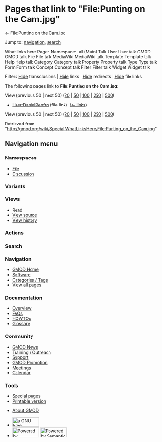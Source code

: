 <div id="mw-page-base" class="noprint">

</div>

<div id="mw-head-base" class="noprint">

</div>

<div id="content" class="mw-body" role="main">

<span id="top"></span>

<div id="mw-js-message" style="display:none;">

</div>



# <span dir="auto">Pages that link to "File:Punting on the Cam.jpg"</span>

<div id="bodyContent">

<div id="contentSub">

← [File:Punting on the
Cam.jpg](/wiki/File:Punting_on_the_Cam.jpg "File:Punting on the Cam.jpg")

</div>

<div id="jump-to-nav" class="mw-jump">

Jump to: [navigation](#mw-navigation), [search](#p-search)

</div>

<div id="mw-content-text">

What links here Page:  Namespace:  all (Main) Talk User User talk GMOD
GMOD talk File File talk MediaWiki MediaWiki talk Template Template talk
Help Help talk Category Category talk Property Property talk Type Type
talk Form Form talk Concept Concept talk Filter Filter talk Widget
Widget talk

Filters
[Hide](/mediawiki/index.php?title=Special:WhatLinksHere/File:Punting_on_the_Cam.jpg&hidetrans=1 "Special:WhatLinksHere/File:Punting on the Cam.jpg")
transclusions \|
[Hide](/mediawiki/index.php?title=Special:WhatLinksHere/File:Punting_on_the_Cam.jpg&hidelinks=1 "Special:WhatLinksHere/File:Punting on the Cam.jpg")
links \|
[Hide](/mediawiki/index.php?title=Special:WhatLinksHere/File:Punting_on_the_Cam.jpg&hideredirs=1 "Special:WhatLinksHere/File:Punting on the Cam.jpg")
redirects \|
[Hide](/mediawiki/index.php?title=Special:WhatLinksHere/File:Punting_on_the_Cam.jpg&hideimages=1 "Special:WhatLinksHere/File:Punting on the Cam.jpg")
file links

The following pages link to **[File:Punting on the
Cam.jpg](/wiki/File:Punting_on_the_Cam.jpg "File:Punting on the Cam.jpg")**:

View (previous 50 \| next 50)
([20](/mediawiki/index.php?title=Special:WhatLinksHere/File:Punting_on_the_Cam.jpg&limit=20 "Special:WhatLinksHere/File:Punting on the Cam.jpg")
\|
[50](/mediawiki/index.php?title=Special:WhatLinksHere/File:Punting_on_the_Cam.jpg&limit=50 "Special:WhatLinksHere/File:Punting on the Cam.jpg")
\|
[100](/mediawiki/index.php?title=Special:WhatLinksHere/File:Punting_on_the_Cam.jpg&limit=100 "Special:WhatLinksHere/File:Punting on the Cam.jpg")
\|
[250](/mediawiki/index.php?title=Special:WhatLinksHere/File:Punting_on_the_Cam.jpg&limit=250 "Special:WhatLinksHere/File:Punting on the Cam.jpg")
\|
[500](/mediawiki/index.php?title=Special:WhatLinksHere/File:Punting_on_the_Cam.jpg&limit=500 "Special:WhatLinksHere/File:Punting on the Cam.jpg"))

- [User:DanielRenfro](/wiki/User:DanielRenfro "User:DanielRenfro") (file
  link) ‎ <span class="mw-whatlinkshere-tools">([←
  links](/mediawiki/index.php?title=Special:WhatLinksHere&target=User%3ADanielRenfro "Special:WhatLinksHere"))</span>

View (previous 50 \| next 50)
([20](/mediawiki/index.php?title=Special:WhatLinksHere/File:Punting_on_the_Cam.jpg&limit=20 "Special:WhatLinksHere/File:Punting on the Cam.jpg")
\|
[50](/mediawiki/index.php?title=Special:WhatLinksHere/File:Punting_on_the_Cam.jpg&limit=50 "Special:WhatLinksHere/File:Punting on the Cam.jpg")
\|
[100](/mediawiki/index.php?title=Special:WhatLinksHere/File:Punting_on_the_Cam.jpg&limit=100 "Special:WhatLinksHere/File:Punting on the Cam.jpg")
\|
[250](/mediawiki/index.php?title=Special:WhatLinksHere/File:Punting_on_the_Cam.jpg&limit=250 "Special:WhatLinksHere/File:Punting on the Cam.jpg")
\|
[500](/mediawiki/index.php?title=Special:WhatLinksHere/File:Punting_on_the_Cam.jpg&limit=500 "Special:WhatLinksHere/File:Punting on the Cam.jpg"))

</div>

<div class="printfooter">

Retrieved from
"<http://gmod.org/wiki/Special:WhatLinksHere/File:Punting_on_the_Cam.jpg>"

</div>

<div id="catlinks" class="catlinks catlinks-allhidden">

</div>

<div class="visualClear">

</div>

</div>

</div>

<div id="mw-navigation">

## Navigation menu

<div id="mw-head">



<div id="left-navigation">

<div id="p-namespaces" class="vectorTabs" role="navigation"
aria-labelledby="p-namespaces-label">

### Namespaces

- <span id="ca-nstab-image"><a href="/wiki/File:Punting_on_the_Cam.jpg" accesskey="c"
  title="View the file page [c]">File</a></span>
- <span id="ca-talk"><a
  href="/mediawiki/index.php?title=File_talk:Punting_on_the_Cam.jpg&amp;action=edit&amp;redlink=1"
  accesskey="t"
  title="Discussion about the content page [t]">Discussion</a></span>

</div>

<div id="p-variants" class="vectorMenu emptyPortlet" role="navigation"
aria-labelledby="p-variants-label">

### 

### Variants[](#)

<div class="menu">

</div>

</div>

</div>

<div id="right-navigation">

<div id="p-views" class="vectorTabs" role="navigation"
aria-labelledby="p-views-label">

### Views

- <span id="ca-view">[Read](/wiki/File:Punting_on_the_Cam.jpg)</span>
- <span id="ca-viewsource"><a
  href="/mediawiki/index.php?title=File:Punting_on_the_Cam.jpg&amp;action=edit"
  accesskey="e" title="This page is protected.
  You can view its source [e]">View source</a></span>
- <span id="ca-history"><a
  href="/mediawiki/index.php?title=File:Punting_on_the_Cam.jpg&amp;action=history"
  accesskey="h" title="Past revisions of this page [h]">View history</a></span>

</div>

<div id="p-cactions" class="vectorMenu emptyPortlet" role="navigation"
aria-labelledby="p-cactions-label">

### Actions[](#)

<div class="menu">

</div>

</div>

<div id="p-search" role="search">

### Search

<div id="simpleSearch">

</div>

</div>

</div>

</div>

<div id="mw-panel">

<div id="p-logo" role="banner">

<a href="/wiki/Main_Page"
style="background-image: url(http://gmod.org/images/GMOD-cogs.png);"
title="Visit the main page"></a>

</div>

<div id="p-Navigation" class="portal" role="navigation"
aria-labelledby="p-Navigation-label">

### Navigation

<div class="body">

- <span id="n-GMOD-Home">[GMOD Home](/wiki/Main_Page)</span>
- <span id="n-Software">[Software](/wiki/GMOD_Components)</span>
- <span id="n-Categories-.2F-Tags">[Categories /
  Tags](/wiki/Categories)</span>
- <span id="n-View-all-pages">[View all
  pages](/wiki/Special:AllPages)</span>

</div>

</div>

<div id="p-Documentation" class="portal" role="navigation"
aria-labelledby="p-Documentation-label">

### Documentation

<div class="body">

- <span id="n-Overview">[Overview](/wiki/Overview)</span>
- <span id="n-FAQs">[FAQs](/wiki/Category:FAQ)</span>
- <span id="n-HOWTOs">[HOWTOs](/wiki/Category:HOWTO)</span>
- <span id="n-Glossary">[Glossary](/wiki/Glossary)</span>

</div>

</div>

<div id="p-Community" class="portal" role="navigation"
aria-labelledby="p-Community-label">

### Community

<div class="body">

- <span id="n-GMOD-News">[GMOD News](/wiki/GMOD_News)</span>
- <span id="n-Training-.2F-Outreach">[Training /
  Outreach](/wiki/Training_and_Outreach)</span>
- <span id="n-Support">[Support](/wiki/Support)</span>
- <span id="n-GMOD-Promotion">[GMOD
  Promotion](/wiki/GMOD_Promotion)</span>
- <span id="n-Meetings">[Meetings](/wiki/Meetings)</span>
- <span id="n-Calendar">[Calendar](/wiki/Calendar)</span>

</div>

</div>

<div id="p-tb" class="portal" role="navigation"
aria-labelledby="p-tb-label">

### Tools

<div class="body">

- <span id="t-specialpages"><a href="/wiki/Special:SpecialPages" accesskey="q"
  title="A list of all special pages [q]">Special pages</a></span>
- <span id="t-print"><a
  href="/mediawiki/index.php?title=Special:WhatLinksHere/File:Punting_on_the_Cam.jpg&amp;printable=yes"
  rel="alternate" accesskey="p"
  title="Printable version of this page [p]">Printable version</a></span>

</div>

</div>

</div>

</div>

<div id="footer" role="contentinfo">

- <span id="footer-places-about">[About
  GMOD](/wiki/GMOD:About "GMOD:About")</span>

<!-- -->

- <span id="footer-copyrightico">[<img src="http://www.gnu.org/graphics/gfdl-logo-small.png" width="88"
  height="31" alt="a GNU Free Documentation License" />](http://www.gnu.org/licenses/fdl-1.3.html)</span>
- <span id="footer-poweredbyico">[<img src="/mediawiki/skins/common/images/poweredby_mediawiki_88x31.png"
  width="88" height="31" alt="Powered by MediaWiki" />](//www.mediawiki.org/)
  [<img
  src="/mediawiki/extensions/SemanticMediaWiki/includes/../resources/images/smw_button.png"
  width="88" height="31" alt="Powered by Semantic MediaWiki" />](https://www.semantic-mediawiki.org/wiki/Semantic_MediaWiki)</span>

<div style="clear:both">

</div>

</div>
